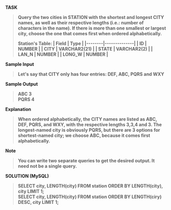 [comment]: <> (Written: 23-Mar-2020)

<b>TASK<b>
> Query the two cities in STATION with the shortest and longest CITY names, as well as their respective lengths (i.e.: number of characters in the name). 
If there is more than one smallest or largest city, choose the one that comes first when ordered alphabetically.
>
> Station's Table: 
> | Field  | Type         |
> |--------|--------------|
> | ID     | NUMBER       |
> | CITY   | VARCHAR2(21) |
> | STATE  | VARCHAR2(2)  |
> | LAN_N  | NUMBER       |
> | LONG_W | NUMBER       |

<b>Sample Input</b>
> Let's say that CITY only has four entries: DEF, ABC, PQRS and WXY

<b>Sample Output</b>
> ABC 3<br>
> PQRS 4

<b>Explanation</b>
> When ordered alphabetically, the CITY names are listed as ABC, DEF, PQRS, and WXY, with the respective lengths 3,3,4 and 3. 
The longest-named city is obviously PQRS, but there are 3 options for shortest-named city; we choose ABC, because it comes first alphabetically.

<b>Note</b>
> You can write two separate queries to get the desired output. It need not be a single query.

<b>SOLUTION (MySQL)</b>
> SELECT city, LENGTH(city) FROM station ORDER BY LENGTH(city), city LIMIT 1; <br>
> SELECT city, LENGTH(city) FROM station ORDER BY LENGTH(ciry) DESC, city LIMIT 1;
